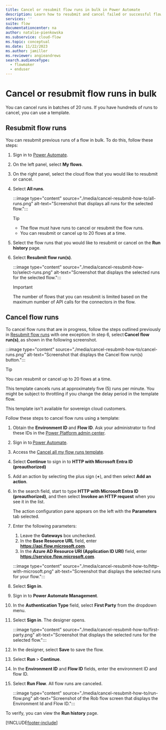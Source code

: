 ```yaml
---
title: Cancel or resubmit flow runs in bulk in Power Automate
description: Learn how to resubmit and cancel failed or successful flow runs in Power Automate.
services: ''
suite: flow
documentationcenter: na
author: natalie-pienkowska
ms.subservice: cloud-flow
ms.topic: conceptual
ms.date: 11/22/2023
ms.author: jamiller
ms.reviewer: angieandrews
search.audienceType: 
  - flowmaker
  - enduser
---
```


# Cancel or resubmit flow runs in bulk

You can cancel runs in batches of 20 runs. If you have hundreds of runs to cancel, you can use a template.

## Resubmit flow runs

You can resubmit previous runs of a flow in bulk. To do this, follow these steps:

1. Sign in to [Power Automate](https://make.powerautomate.com).
1. On the left panel, select **My flows**.
1. On the right panel, select the cloud flow that you would like to resubmit or cancel.
1. Select **All runs**.

    :::image type="content" source="./media/cancel-resubmit-how-to/all-runs.png" alt-text="Screenshot that displays all runs for the selected flow.":::

   > [!TIP]
   > - The flow must have runs to cancel or resubmit the flow runs.
   > - You can resubmit or cancel up to 20 flows at a time.

1. Select the flow runs that you would like to resubmit or cancel on the **Run history** page.
1. Select **Resubmit flow run(s)**.

    :::image type="content" source="./media/cancel-resubmit-how-to/select-runs.png" alt-text="Screenshot that displays the selected runs for the selected flow.":::

   > [!IMPORTANT]
   > The number of flows that you can resubmit is limited based on the maximum number of API calls for the connectors in the flow.

## Cancel flow runs

To cancel flow runs that are in progress, follow the steps outlined previously in [Resubmit flow runs](#resubmit-flow-runs) with one exception: In step 6, select **Cancel flow run(s)**, as shown in the following screenshot.

:::image type="content" source="./media/cancel-resubmit-how-to/cancel-runs.png" alt-text="Screenshot that displays the Cancel flow run(s) button.":::

> [!TIP]
> You can resubmit or cancel up to 20 flows at a time.

This template cancels runs at approximately five (5) runs per minute. You might be subject to throttling if you change the delay period in the template flow.

This template isn't available for sovereign cloud customers.

Follow these steps to cancel flow runs using a template: 

1. Obtain the **Environment ID** and **Flow ID**. Ask your administrator to find these IDs in the [Power Platform admin center](https://admin.powerplatform.microsoft.com/home).
1. Sign in to [Power Automate](https://www.make.powerautomate.com).
1. Access the [Cancel all my flow runs template](https://aka.ms/cancelAllMyRunsTemplate).
1. Select **Continue** to sign in to **HTTP with Microsoft Entra ID (preauthorized)** <!--still says Azure AD. Explain "preauthorized".-->
1. Add an action by selecting the plus sign (**+**), and then select **Add an action**.
1. In the search field, start to type **HTTP with Microsoft Entra ID (preauthorized)**, and then select **Invokee an HTTP request** when you see it in the list.

    The action configuration pane appears on the left with the **Parameters** tab selected.

1. Enter the following parameters:
    1. Leave the **Gateways** box unchecked.
    1. In the **Base Resource URL** field, enter **https://api.flow.microsoft.com**.
    1. In the **Azure AD Resource URI (Application ID URI)** field, enter **https://service.flow.microsoft.com**.

    :::image type="content" source="./media/cancel-resubmit-how-to/http-with-microsoft.png" alt-text="Screenshot that displays the selected runs for your flow.":::

1. Select **Sign in**.
1. Sign in to **Power Automate Management**.
1. In the **Authentication Type** field, select **First Party** from the dropdown menu.
1. Select **Sign in**. The designer opens.

    :::image type="content" source="./media/cancel-resubmit-how-to/first-party.png" alt-text="Screenshot that displays the selected runs for the selected flow.":::

1. In the designer, select **Save** to save the flow.
1. Select **Run** > **Continue**.
1. In the **Environment ID** and **Flow ID** fields, enter the environment ID and flow ID.
1. Select **Run Flow**. All flow runs are canceled.  

    :::image type="content" source="./media/cancel-resubmit-how-to/run-flow.png" alt-text="Screenshot of the Rob flow screen that displays the Environment Id and Flow ID.":::

To verify, you can view the **Run history** page. 

 
[!INCLUDE[footer-include](includes/footer-banner.md)]
